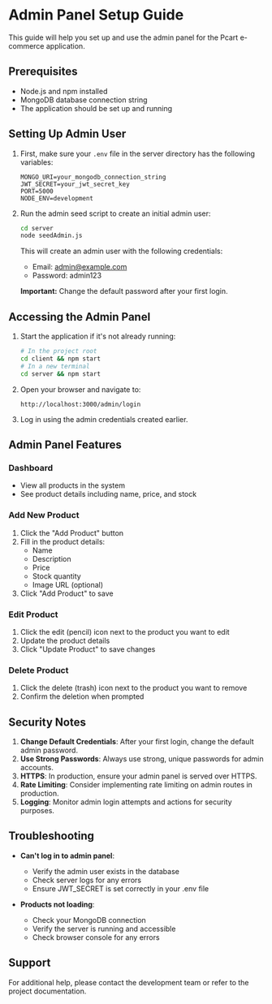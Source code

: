 # Admin Panel Setup Guide

This guide will help you set up and use the admin panel for the Pcart e-commerce application.

## Prerequisites

- Node.js and npm installed
- MongoDB database connection string
- The application should be set up and running

## Setting Up Admin User

1. First, make sure your `.env` file in the server directory has the following variables:
   ```
   MONGO_URI=your_mongodb_connection_string
   JWT_SECRET=your_jwt_secret_key
   PORT=5000
   NODE_ENV=development
   ```

2. Run the admin seed script to create an initial admin user:
   ```bash
   cd server
   node seedAdmin.js
   ```
   This will create an admin user with the following credentials:
   - Email: admin@example.com
   - Password: admin123

   **Important:** Change the default password after your first login.

## Accessing the Admin Panel

1. Start the application if it's not already running:
   ```bash
   # In the project root
   cd client && npm start
   # In a new terminal
   cd server && npm start
   ```

2. Open your browser and navigate to:
   ```
   http://localhost:3000/admin/login
   ```

3. Log in using the admin credentials created earlier.

## Admin Panel Features

### Dashboard
- View all products in the system
- See product details including name, price, and stock

### Add New Product
1. Click the "Add Product" button
2. Fill in the product details:
   - Name
   - Description
   - Price
   - Stock quantity
   - Image URL (optional)
3. Click "Add Product" to save

### Edit Product
1. Click the edit (pencil) icon next to the product you want to edit
2. Update the product details
3. Click "Update Product" to save changes

### Delete Product
1. Click the delete (trash) icon next to the product you want to remove
2. Confirm the deletion when prompted

## Security Notes

1. **Change Default Credentials**: After your first login, change the default admin password.
2. **Use Strong Passwords**: Always use strong, unique passwords for admin accounts.
3. **HTTPS**: In production, ensure your admin panel is served over HTTPS.
4. **Rate Limiting**: Consider implementing rate limiting on admin routes in production.
5. **Logging**: Monitor admin login attempts and actions for security purposes.

## Troubleshooting

- **Can't log in to admin panel**:
  - Verify the admin user exists in the database
  - Check server logs for any errors
  - Ensure JWT_SECRET is set correctly in your .env file

- **Products not loading**:
  - Check your MongoDB connection
  - Verify the server is running and accessible
  - Check browser console for any errors

## Support

For additional help, please contact the development team or refer to the project documentation.
